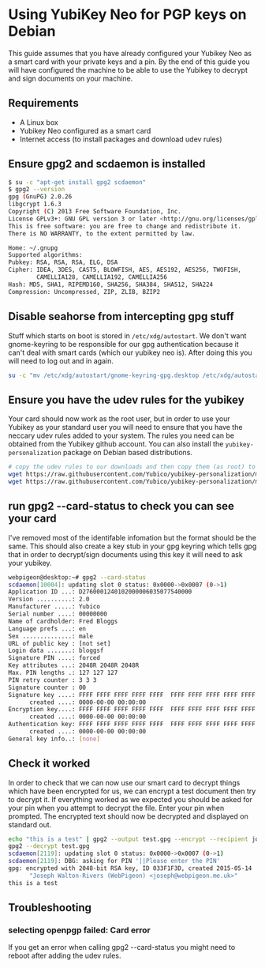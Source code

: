 # Using YubiKey Neo for PGP keys on Debian
This guide assumes that you have already configured your Yubikey Neo as a smart card with your private keys and a pin. By the end of this guide you will have configured the machine to be able to use the Yubikey to decrypt and sign documents on your machine.

## Requirements
* A Linux box
* Yubikey Neo configured as a smart card
* Internet access (to install packages and download udev rules)

## Ensure gpg2 and scdaemon is installed
``` bash
$ su -c "apt-get install gpg2 scdaemon"
$ gpg2 --version
gpg (GnuPG) 2.0.26
libgcrypt 1.6.3
Copyright (C) 2013 Free Software Foundation, Inc.
License GPLv3+: GNU GPL version 3 or later <http://gnu.org/licenses/gpl.html>
This is free software: you are free to change and redistribute it.
There is NO WARRANTY, to the extent permitted by law.

Home: ~/.gnupg
Supported algorithms:
Pubkey: RSA, RSA, RSA, ELG, DSA
Cipher: IDEA, 3DES, CAST5, BLOWFISH, AES, AES192, AES256, TWOFISH,
        CAMELLIA128, CAMELLIA192, CAMELLIA256
Hash: MD5, SHA1, RIPEMD160, SHA256, SHA384, SHA512, SHA224
Compression: Uncompressed, ZIP, ZLIB, BZIP2
```

## Disable seahorse from intercepting gpg stuff
Stuff which starts on boot is stored in ```/etc/xdg/autostart```. We don't want gnome-keyring to be responsible for our gpg authentication because it can't deal with smart cards (which our yubikey neo is). After doing this you will need to log out and in again.

``` bash
su -c "mv /etc/xdg/autostart/gnome-keyring-gpg.desktop /etc/xdg/autostart/gnome-keyring-gpg.desktop.disabled"
```

## Ensure you have the udev rules for the yubikey
Your card should now work as the root user, but in order to use your Yubikey as your standard user you will need to ensure that you have the neccary udev rules added to your system. The rules you need can be obtained from the Yubikey github account. You can also install the ```yubikey-personalization``` package on Debian based distributions.

``` bash
# copy the udev rules to our downloads and then copy them (as root) to /etc/udev/rules.d to prevent wget being run as root
wget https://raw.githubusercontent.com/Yubico/yubikey-personalization/master/69-yubikey.rules -P ~/Downloads/ && su -c "mv $HOME/Downloads/69-yubikey.rules /etc/udev/rules.d/"
wget https://raw.githubusercontent.com/Yubico/yubikey-personalization/master/70-yubikey.rules -P ~/Downloads/ && su -c "mv $HOME/Downloads/70-yubikey.rules /etc/udev/rules.d/"
```

## run gpg2 --card-status to check you can see your card
I've removed most of the identifable infomation but the format should be the same. This should also create a key stub in your gpg keyring which tells gpg that in order to decrypt/sign documents using this key it will need to ask your yubikey.

``` bash
webpigeon@desktop:~# gpg2 --card-status
scdaemon[10004]: updating slot 0 status: 0x0000->0x0007 (0->1)
Application ID ...: D2760001240102000006035077540000
Version ..........: 2.0
Manufacturer .....: Yubico
Serial number ....: 00000000
Name of cardholder: Fred Bloggs
Language prefs ...: en
Sex ..............: male
URL of public key : [not set]
Login data .......: bloggsf
Signature PIN ....: forced
Key attributes ...: 2048R 2048R 2048R
Max. PIN lengths .: 127 127 127
PIN retry counter : 3 3 3
Signature counter : 00
Signature key ....: FFFF FFFF FFFF FFFF FFFF  FFFF FFFF FFFF FFFF FFFF
      created ....: 0000-00-00 00:00:00
Encryption key....: FFFF FFFF FFFF FFFF FFFF  FFFF FFFF FFFF FFFF FFFF
      created ....: 0000-00-00 00:00:00
Authentication key: FFFF FFFF FFFF FFFF FFFF  FFFF FFFF FFFF FFFF FFFF
      created ....: 0000-00-00 00:00:00
General key info..: [none]
```

## Check it worked
In order to check that we can now use our smart card to decrypt things which have been encrypted for us, we can encrypt a test document then try to decrypt it. If everything worked as we expected you should be asked for your pin when you attempt to decrypt the file. Enter your pin when prompted. The encrypted text should now be decrypted and displayed on standard out.

``` bash
echo "this is a test" | gpg2 --output test.gpg --encrypt --recipient joseph@webpigeon.me.uk
gpg2 --decrypt test.gpg
scdaemon[2119]: updating slot 0 status: 0x0000->0x0007 (0->1)
scdaemon[2119]: DBG: asking for PIN '||Please enter the PIN'
gpg: encrypted with 2048-bit RSA key, ID 033F1F3D, created 2015-05-14
      "Joseph Walton-Rivers (WebPigeon) <joseph@webpigeon.me.uk>"
this is a test
```

## Troubleshooting
### selecting openpgp failed: Card error
If you get an error when calling gpg2 --card-status you might need to reboot after adding the udev rules.
